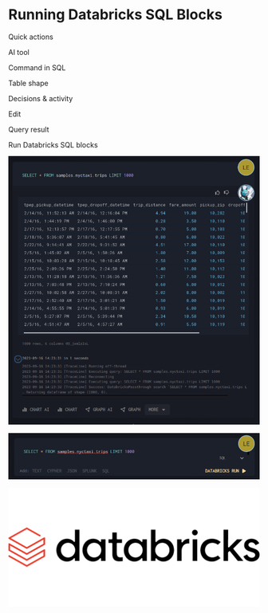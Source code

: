 # Running Databricks SQL Blocks

Quick actions

AI tool

Command in SQL

Table shape

Decisions & activity

Edit

Query result

Run Databricks SQL blocks

![Databricks SQL Interface](./images/user/060__1.png)

![Databricks SQL Query](./images/user/060__2.png)

![Databricks SQL Results](./images/user/060__3.png)

